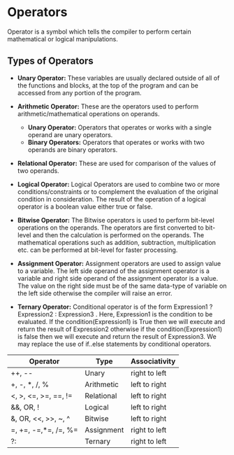 # Operators

Operator is a symbol which tells the compiler to perform certain mathematical or logical manipulations.

## Types of Operators

- **Unary Operator:** These variables are usually declared outside of all of the functions and blocks, at the top of the program and can be accessed from any portion of the program.

- **Arithmetic Operator:** These are the operators used to perform arithmetic/mathematical operations on operands.
  - **Unary Operator:** Operators that operates or works with a single operand are unary operators.
  - **Binary Operators:** Operators that operates or works with two operands are binary operators.

- **Relational Operator:** These are used for comparison of the values of two operands.

- **Logical Operator:** Logical Operators are used to combine two or more conditions/constraints or to complement the evaluation of the original condition in consideration. The result of the operation of a logical operator is a boolean value either true or false.

- **Bitwise Operator:** The Bitwise operators is used to perform bit-level operations on the operands. The operators are first converted to bit-level and then the calculation is performed on the operands. The mathematical operations such as addition, subtraction, multiplication etc. can be performed at bit-level for faster processing.

- **Assignment Operator:** Assignment operators are used to assign value to a variable. The left side operand of the assignment operator is a variable and right side operand of the assignment operator is a value. The value on the right side must be of the same data-type of variable on the left side otherwise the compiler will raise an error.

- **Ternary Operator:** Conditional operator is of the form Expression1 ? Expression2 : Expression3 . Here, Expression1 is the condition to be evaluated. If the condition(Expression1) is True then we will execute and return the result of Expression2 otherwise if the condition(Expression1) is false then we will execute and return the result of Expression3. We may replace the use of if..else statements by conditional operators.

|Operator               |Type        |Associativity  |
|-----------------------|------------|---------------|
| ++, --                | Unary      | right to left |
| +, -, *, /, %         | Arithmetic | left to right |
| <, >, <=, >=, ==, !=  | Relational | left to right |
| &&, OR, !             | Logical    | left to right |
| &, OR, <<, >>, ~, ^    | Bitwise    | left to right |
| =, +=, -=,*=, /=, %=  | Assignment | right to left |
|  ?:                   | Ternary    | right to left |
